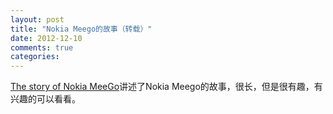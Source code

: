 ```yaml
---
layout: post
title: "Nokia Meego的故事（转载）"
date: 2012-12-10
comments: true
categories: 
---
```

<a href="http://taskumuro.com/artikkelit/the-story-of-nokia-meego">The story of Nokia MeeGo</a>讲述了Nokia Meego的故事，很长，但是很有趣，有兴趣的可以看看。<br /><blockquote></blockquote>